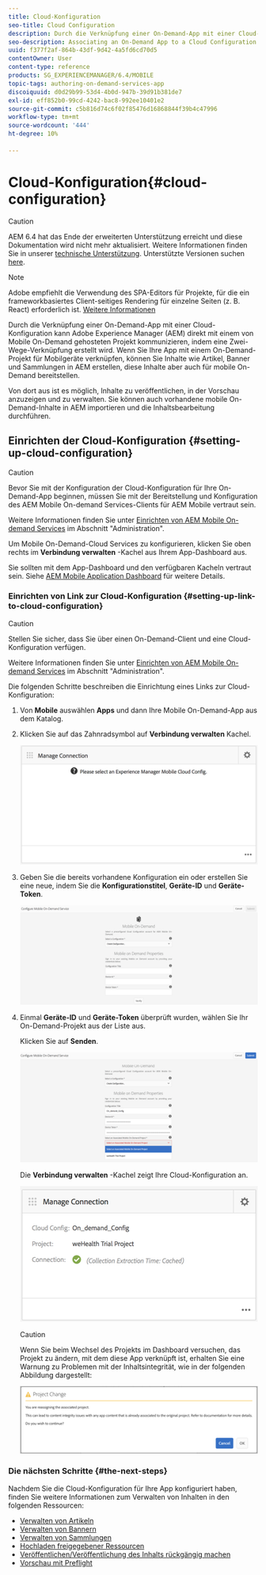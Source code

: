 ```yaml
---
title: Cloud-Konfiguration
seo-title: Cloud Configuration
description: Durch die Verknüpfung einer On-Demand-App mit einer Cloud-Konfiguration kann Adobe Experience Manager (AEM) direkt mit einem von Mobile On-Demand gehosteten Projekt kommunizieren, indem eine Zwei-Wege-Verknüpfung erstellt wird. Auf dieser Seite erfahren Sie mehr.
seo-description: Associating an On-Demand App to a Cloud Configuration allows Adobe Experience Manager (AEM) to communicate directly with a Mobile On-Demand hosted project by establishing a two way link. Follow this page to learn more.
uuid: f377f2af-864b-43df-9d42-4a5fd6cd70d5
contentOwner: User
content-type: reference
products: SG_EXPERIENCEMANAGER/6.4/MOBILE
topic-tags: authoring-on-demand-services-app
discoiquuid: d0d29b99-53d4-4b0d-947b-39d91b381de7
exl-id: eff852b0-99cd-4242-bac8-992ee10401e2
source-git-commit: c5b816d74c6f02f85476d16868844f39b4c47996
workflow-type: tm+mt
source-wordcount: '444'
ht-degree: 10%

---
```


# Cloud-Konfiguration{#cloud-configuration}

>[!CAUTION]
>
>AEM 6.4 hat das Ende der erweiterten Unterstützung erreicht und diese Dokumentation wird nicht mehr aktualisiert. Weitere Informationen finden Sie in unserer [technische Unterstützung](https://helpx.adobe.com/de/support/programs/eol-matrix.html). Unterstützte Versionen suchen [here](https://experienceleague.adobe.com/docs/?lang=de).

>[!NOTE]
>
>Adobe empfiehlt die Verwendung des SPA-Editors für Projekte, für die ein frameworkbasiertes Client-seitiges Rendering für einzelne Seiten (z. B. React) erforderlich ist. [Weitere Informationen](/help/sites-developing/spa-overview.md)

Durch die Verknüpfung einer On-Demand-App mit einer Cloud-Konfiguration kann Adobe Experience Manager (AEM) direkt mit einem von Mobile On-Demand gehosteten Projekt kommunizieren, indem eine Zwei-Wege-Verknüpfung erstellt wird. Wenn Sie Ihre App mit einem On-Demand-Projekt für Mobilgeräte verknüpfen, können Sie Inhalte wie Artikel, Banner und Sammlungen in AEM erstellen, diese Inhalte aber auch für mobile On-Demand bereitstellen.

Von dort aus ist es möglich, Inhalte zu veröffentlichen, in der Vorschau anzuzeigen und zu verwalten. Sie können auch vorhandene mobile On-Demand-Inhalte in AEM importieren und die Inhaltsbearbeitung durchführen.

## Einrichten der Cloud-Konfiguration {#setting-up-cloud-configuration}

>[!CAUTION]
>
>Bevor Sie mit der Konfiguration der Cloud-Konfiguration für Ihre On-Demand-App beginnen, müssen Sie mit der Bereitstellung und Konfiguration des AEM Mobile On-demand Services-Clients für AEM Mobile vertraut sein.
>
>Weitere Informationen finden Sie unter [Einrichten von AEM Mobile On-demand Services](/help/mobile/aem-mobile-setup.md) im Abschnitt &quot;Administration&quot;.

Um Mobile On-Demand-Cloud Services zu konfigurieren, klicken Sie oben rechts im **Verbindung verwalten** -Kachel aus Ihrem App-Dashboard aus.

Sie sollten mit dem App-Dashboard und den verfügbaren Kacheln vertraut sein. Siehe [AEM Mobile Application Dashboard](/help/mobile/mobile-apps-ondemand-application-dashboard.md) für weitere Details.

### Einrichten von Link zur Cloud-Konfiguration {#setting-up-link-to-cloud-configuration}

>[!CAUTION]
>
>Stellen Sie sicher, dass Sie über einen On-Demand-Client und eine Cloud-Konfiguration verfügen.
>
>Weitere Informationen finden Sie unter [Einrichten von AEM Mobile On-demand Services](/help/mobile/aem-mobile-setup.md) im Abschnitt &quot;Administration&quot;.

Die folgenden Schritte beschreiben die Einrichtung eines Links zur Cloud-Konfiguration:

1. Von **Mobile** auswählen **Apps** und dann Ihre Mobile On-Demand-App aus dem Katalog.
1. Klicken Sie auf das Zahnradsymbol auf **Verbindung verwalten** Kachel.

   ![chlimage_1-65](assets/chlimage_1-65.png)

1. Geben Sie die bereits vorhandene Konfiguration ein oder erstellen Sie eine neue, indem Sie die **Konfigurationstitel**, **Geräte-ID** und **Geräte-Token**.

   ![chlimage_1-66](assets/chlimage_1-66.png)

1. Einmal **Geräte-ID** und **Geräte-Token** überprüft wurden, wählen Sie Ihr On-Demand-Projekt aus der Liste aus.

   Klicken Sie auf **Senden**.

   ![chlimage_1-67](assets/chlimage_1-67.png)

   Die **Verbindung verwalten** -Kachel zeigt Ihre Cloud-Konfiguration an.

   ![chlimage_1-68](assets/chlimage_1-68.png)

   >[!CAUTION]
   >
   >Wenn Sie beim Wechsel des Projekts im Dashboard versuchen, das Projekt zu ändern, mit dem diese App verknüpft ist, erhalten Sie eine Warnung zu Problemen mit der Inhaltsintegrität, wie in der folgenden Abbildung dargestellt:

   ![chlimage_1-69](assets/chlimage_1-69.png)

### Die nächsten Schritte {#the-next-steps}

Nachdem Sie die Cloud-Konfiguration für Ihre App konfiguriert haben, finden Sie weitere Informationen zum Verwalten von Inhalten in den folgenden Ressourcen:

* [Verwalten von Artikeln](/help/mobile/mobile-on-demand-managing-articles.md)
* [Verwalten von Bannern](/help/mobile/mobile-on-demand-managing-banners.md)
* [Verwalten von Sammlungen](/help/mobile/mobile-on-demand-managing-collections.md)
* [Hochladen freigegebener Ressourcen](/help/mobile/mobile-on-demand-shared-resources.md)
* [Veröffentlichen/Veröffentlichung des Inhalts rückgängig machen](/help/mobile/mobile-on-demand-publishing-unpublishing.md)
* [Vorschau mit Preflight](/help/mobile/aem-mobile-manage-ondemand-services.md)
